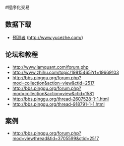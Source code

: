 #程序化交易

## 数据下载

* [预测者][] (http://www.yucezhe.com/)

[预测者]: http://www.yucezhe.com/

## 论坛和教程

* http://www.iamquant.com/forum.php
* http://www.zhihu.com/topic/19815465?rf=19669103
* http://bbs.pinggu.org/forum.php?mod=collection&action=view&ctid=2517
* http://bbs.pinggu.org/forum.php?mod=collection&action=view&ctid=1581
* http://bbs.pinggu.org/thread-2607528-1-1.html
* http://bbs.pinggu.org/thread-918791-1-1.html

## 案例

* http://bbs.pinggu.org/forum.php?mod=viewthread&tid=3705599&ctid=2517
